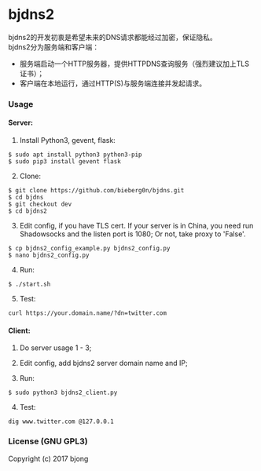 # bjdns2

bjdns2的开发初衷是希望未来的DNS请求都能经过加密，保证隐私。  
bjdns2分为服务端和客户端：  
* 服务端启动一个HTTP服务器，提供HTTPDNS查询服务（强烈建议加上TLS证书）；
* 客户端在本地运行，通过HTTP(S)与服务端连接并发起请求。  

### Usage  
#### Server:
1. Install Python3, gevent, flask:
```
$ sudo apt install python3 python3-pip
$ sudo pip3 install gevent flask
```
2. Clone:
```
$ git clone https://github.com/bieberg0n/bjdns.git
$ cd bjdns
$ git checkout dev
$ cd bjdns2
```

3. Edit config, if you have TLS cert.
If your server is in China, you need run Shadowsocks and the listen port is 1080; Or not, take proxy to 'False'.
```
$ cp bjdns2_config_example.py bjdns2_config.py
$ nano bjdns2_config.py
```

4. Run:
```
$ ./start.sh
```

5. Test:
```
curl https://your.domain.name/?dn=twitter.com
```

#### Client:
1. Do server usage 1 - 3;

2. Edit config, add bjdns2 server domain name and IP;

3. Run:
```
$ sudo python3 bjdns2_client.py
```

4. Test:
```
dig www.twitter.com @127.0.0.1
```

### License (GNU GPL3)  
Copyright (c) 2017 bjong
